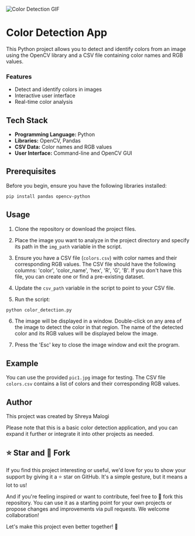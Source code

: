 


![Color Detection GIF](https://github.com/shreyamalogi/color-detector/blob/main/computer%20vision/Color%20detection/media/clrdetectiongif.gif)

# Color Detection App

This Python project allows you to detect and identify colors from an image using the OpenCV library and a CSV file containing color names and RGB values.


### Features

- Detect and identify colors in images
- Interactive user interface
- Real-time color analysis

## Tech Stack

- **Programming Language:** Python
- **Libraries:** OpenCV, Pandas
- **CSV Data:** Color names and RGB values
- **User Interface:** Command-line and OpenCV GUI


## Prerequisites

Before you begin, ensure you have the following libraries installed:

```bash
pip install pandas opencv-python
```

## Usage

1. Clone the repository or download the project files.

2. Place the image you want to analyze in the project directory and specify its path in the `img_path` variable in the script.

3. Ensure you have a CSV file (`colors.csv`) with color names and their corresponding RGB values. The CSV file should have the following columns: 'color', 'color_name', 'hex', 'R', 'G', 'B'. If you don't have this file, you can create one or find a pre-existing dataset.

4. Update the `csv_path` variable in the script to point to your CSV file.

5. Run the script:

```bash
python color_detection.py
```

6. The image will be displayed in a window. Double-click on any area of the image to detect the color in that region. The name of the detected color and its RGB values will be displayed below the image.

7. Press the 'Esc' key to close the image window and exit the program.

## Example

You can use the provided `pic1.jpg` image for testing. The CSV file `colors.csv` contains a list of colors and their corresponding RGB values.

## Author

This project was created by Shreya Malogi

Please note that this is a basic color detection application, and you can expand it further or integrate it into other projects as needed.

## ⭐ Star and 🍴 Fork

If you find this project interesting or useful, we'd love for you to show your support by giving it a ⭐ star on GitHub. It's a simple gesture, but it means a lot to us!

And if you're feeling inspired or want to contribute, feel free to 🍴 fork this repository. You can use it as a starting point for your own projects or propose changes and improvements via pull requests. We welcome collaboration!

Let's make this project even better together! 🚀

